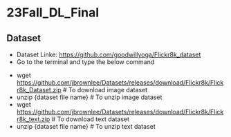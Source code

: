 # 23Fall_DL_Final

## Dataset
* Dataset Linke: https://github.com/goodwillyoga/Flickr8k_dataset
* Go to the terminal and type the below command
- wget https://github.com/jbrownlee/Datasets/releases/download/Flickr8k/Flickr8k_Dataset.zip # To download image dataset
- unzip {dataset file name} # To unzip image dataset
- wget https://github.com/jbrownlee/Datasets/releases/download/Flickr8k/Flickr8k_text.zip # To download text dataset
- unzip {dataset file name} # To unzip text dataset
